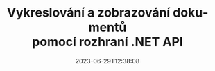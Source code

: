 ---
############################# Static ##########################
layout: "landing"
date: 2023-06-29T12:38:08
draft: false

lang: cs
product: "Viewer"
product_tag: "viewer"
platform: ".NET"
platform_tag: "net"

############################# Drop-down ############################
supported_platforms:
  items:
    # supported_platforms loop
    - title: ".NET"
      tag: "net"
    # supported_platforms loop
    - title: "Java"
      tag: "java"
    # supported_platforms loop
    - title: "Node.js"
      tag: "nodejs-java" 

############################# Head ############################
head_title: ".NET API prohlížeče dokumentů, render PDF Word Excel Obrázek HTML Diagram"
head_description: "C# ASP.NET prohlížeč souborů a vykreslovací API. Přidejte prohlížeč PDF, prohlížeč Word, prohlížeč Excel, prohlížeč obrázků, prohlížeč HTML a funkce prohlížeče e-mailů v aplikacích .NET."

############################# Header ##########################
title: "Vykreslování a zobrazování dokumentů<br>pomocí rozhraní .NET API"
description: "Výkonné rozhraní Viewer API pro vykreslování více než 180 formátů dokumentů do PDF, HTML a obrázků s všestrannými možnostmi konfigurace."
words:
  for: "for"

actions:
  main: "NuGet ke stažení zdarma"
  main_link: "https://www.nuget.org/packages/GroupDocs.Viewer"
  alt: "Licencování"
  alt_link: "https://purchase.groupdocs.com/pricing/viewer/net"
  title: "Jste připraveni začít?"
  description: "Vyzkoušejte funkce GroupDocs.Viewer zdarma nebo si vyžádejte licenci"

release:
  title: "Vydána verze {0}"
  notes: "Podívejte se, co je nového"
  downloads: "Stahování"
  link: "https://releases.groupdocs.com/viewer/net/release-notes/latest/"

code:
  title: "Vykreslování souborů PDF v C#"
  more: "Další příklady"
  more_link: "https://github.com/groupdocs-viewer/GroupDocs.Viewer-for-.NET"
  install: "dotnet add package GroupDocs.Viewer"
  content: |
    ```csharp {style=abap}   
    // Načtěte zdrojový soubor PDF
    using (var viewer = new Viewer("resume.pdf"))
    {
        // Nastavte výstupní možnosti HTML
        var viewOptions = 
        HtmlViewOptions.ForEmbeddedResources("page{0}.html");
        
        // Renderujte PDF do HTML s vloženými zdroji        
        viewer.View(viewOptions);
    }
    ```

############################# Overview ############################
overview:
  enable: true
  title: "GroupDocs.Viewer na první pohled"
  description: "API pro vykreslování, zobrazení, převod dokumentů, snímků, diagramů a mnoha dalších typů dokumentů v aplikacích .NET"
  features:
    # feature loop
    - title: "Prohlížejte dokumenty efektivně a spolehlivě"
      content: "S GroupDocs.Viewer API můžete efektivně vykreslovat dokumenty všech podporovaných formátů do HTML, JPEG, PNG a PDF s flexibilními a výkonnými možnostmi při zachování integrity obsahu a struktury dokumentu. GroupDocs.Viewer podporuje .NET Framework 4.6.2 a .NET 6.0, funguje na platformách Windows a Linux."

    # feature loop
    - title: "Jsou podporovány nejoblíbenější formáty souborů a dokumentů"
      content: "Podporujeme vykreslování více než 180 nejoblíbenějších formátů souborů a dokumentů, které zahrnují Word, Excel, PDF, PowerPoint, rodinu formátů OpenDocument, archivy, rastrové a vektorové obrázky, e-knihy, programovací jazyky a značky a mnoho dalších typů souborů, včetně šifrovaných soubory s ochranou heslem."

    # feature loop
    - title: "Přizpůsobitelný výstup"
      content: "GroupDocs.Viewer umožňuje nejen vykreslovat dokument, ale také řídit, jak přesně, které části dokumentu by měly být vykresleny nebo nyní, jak by měly být vykresleny, a aplikovat různé transformace na vykreslený výstup."

    # feature loop
    - title: "Uživatelské rozhraní pro ASP.NET Core"
      content: "Poskytujeme balíček uživatelského rozhraní s otevřeným zdrojovým kódem pro ASP.NET Core, který lze do vašeho projektu přidat během několika minut. Balíček Viewer.UI obsahuje webové uživatelské rozhraní založené na Angular a poskytuje sadu užitečných rozhraní API a poskytovatelů úložiště dat."

############################# Platforms ############################
platforms:
  enable: true
  title: "Nezávislost na platformě"
  description: "GroupDocs.Viewer for .NET podporuje následující operační systémy, rámce a správce balíčků"
  items:
    # platform loop
    - title: "Amazon"
      image: "amazon"
    # platform loop
    - title: "Docker"
      image: "docker"
    # platform loop
    - title: "Azure"
      image: "azure"
    # platform loop
    - title: "VS Code"
      image: "vs_code"
    # platform loop
    - title: "ReSharper"
      image: "resharper"
    # platform loop
    - title: "macOS"
      image: "finder"
    # platform loop
    - title: "Linux"
      image: "linux"
    # platform loop
    - title: "NuGet"
      image: "nuget"

############################# File formats ############################
formats:
  enable: true
  title: "Podporované formáty souborů"
  description: |
    GroupDocs.Viewer for .NET podporuje operace s následujícími [formáty souborů](https://docs.groupdocs.com/viewer/net/supported-document-formats/).
  groups:
    # group loop
    - color: "green"
      content: |
        ### Microsoft Office, OpenDocument a textové formáty
        * **Word:** DOC, DOCX, DOCM, DOT, DOTX, DOTM, RTF, TXT
        * **Excel:** XLS, XLSX, XLSM, XLSB, XLTM, XLT, XLTM, XLTX
        * **PowerPoint:** PPT, PPTX, PPS, PPSX, PPSM, POT, POTM, POTX, PPTM        
        * **Project:** MPP, MPT, MPX
        * **Outlook:** MSG, EML, EMLX, PST, OST
        * **OneNote:** ONE
        * **OpenDocument:** ODT, OTT, ODS, ODP, OTP, OTS, ODG
        * **Fixed Page Layout:** PDF, TEX, XPS, OXPS
        * **e-Books:** EPUB, MOBI, DjVu
        * **Delimiter-Separated Values:** CSV, TSV
    # group loop
    - color: "blue"
      content: |
        ### Obrázky, grafika a diagramy
        * **Rastrové obrázky:** BMP, GIF, JPG, PNG, TIFF, WebP, DNG, DIB, Jpeg2000 family
        * **Windows Icon:** ICO
        * **Scalable Vector Graphics:** SVG, CDR, CMX, IGS, SVGZ        
        * **Adobe Photoshop:** PSD, PSB        
        * **Stereo Lithography (3D Printing):** STL        
        * **Medical Imaging:** DICOM
        * **Plotter Documents:** PLT, HPG
        * **Autodesk Design Web Formats:** DWF, DWG
        * **AutoCAD Drawing:** DWT, IFC, STL, CF2        
      # group loop
    - color: "red"
      content: |
        ### jiný        
        * **Web:** HTML, MHT, MHTML, XML
        * **Metafile:** WMF, EMF, CGM, EMZ, WMZ
        * **Visio:** VSD, VDX, VSS, VSSX, VSX, VST, VSTX, VTX, VSDX, VDW, VSTM, VSSM, VSDM
        * **Project:** MPP, MPT, MPX
        * **PostScript:** PS, EPS
        * **Archiv:** ZIP, TAR, BZ2, GZ, RAR, RAR5
        * **jiný:** VCF, VCARD, NUMBERS, NSF, OBJ
        * **C/C++/C# Files:** C, CC, C# , CPP, CXX, CS, H, HH, M, MM
        * **Java/JavaScript Files:** JAVA, JS, JSON, PROPERTIES

############################# Features ############################
features:
  enable: true
  title: "Funkce GroupDocs.Viewer"
  description: "Bezproblémově vykreslujte, zobrazujte a převádějte PDF a dokumenty Office"

  items:
    # feature loop
    - icon: "viewhtml"
      title: "Prohlížení dokumentů v HTML"
      content: "Převeďte dokument jakéhokoli typu do HTML dokumentu pomocí CSS a SVG, který lze zobrazit v jakémkoli moderním webovém prohlížeči."

    # feature loop
    - icon: "rasterize"
      title: "Rastrovat dokumenty"
      content: "Rasterizujte jakýkoli podporovaný formát dokumentu na rastrový obrázek s nastavitelným formátem obrázku a kvalitou komprese."

    # feature loop
    - icon: "sourcecode"
      title: "Vykreslování a zvýraznění programovacích kódů"
      content: "Podpora všech oblíbených programovacích, skriptovacích a značkovacích jazyků se schopností analyzovat a zvýraznit jejich syntaxi."

    # feature loop
    - icon: "convertpdf"
      title: "Převést do PDF"
      content: "Dokument libovolného podporovaného formátu lze snadno převést a uložit do PDF s nastavitelnými možnostmi."

    # feature loop
    - icon: "transform"
      title: "Použít transformace"
      content: "Výstupní dokument lze během vykreslování transformovat - stránky lze otáčet a/nebo přeskupovat a na jejich horní stranu lze umístit textový vodoznak."

    # feature loop
    - icon: "adjustment"
      title: "Úprava výstupu HTML"
      content: "Výstupní HTML dokumenty, generované GroupDocs.Viewerem, lze velmi jemně vyladit: je možné ukládat do streamu nebo souboru, s externími nebo vloženými zdroji, zpětnými voláními a tak dále."

    # feature loop
    - icon: "complex"
      title: "Podpora složitých struktur dokumentů"
      content: "GroupDocs.Viewer podporuje nejen jednotlivé dokumenty, ale také soubory, které interně obsahují seznam nebo hierarchickou strukturu dokumentů, jako jsou e-mailové zprávy s přílohami, archivy ZIP s interními soubory ve složkách, vícestránkové obrázky TIFF a tak dále."

    # feature loop
    - icon: "optimization"
      title: "Možnosti optimalizace"
      content: "GroupDocs.Viewer obsahuje nastavitelný subsystém mezipaměti, který může zkrátit dobu načítání pomocí verzí dokumentů uložených v mezipaměti. Také sada různých možností pro různé formáty umožňuje vyloučit některé zbytečné části nebo aspekty dokumentů z vykreslování (fonty, skryté pracovní listy, přílohy e-mailů) pro optimalizaci celkového výkonu"

    # feature loop
    - icon: "passwordprotected"
      title: "Podpora dokumentů chráněných heslem"
      content: "GroupDocs.Viewer umožňuje otevřít zašifrované dokumenty různých typů: PDF, WordProcessing, Spreadsheet, Presentation a další, zadáním hesla v možnostech načítání."

############################# Code samples ############################
code_samples:
  enable: true
  title: "Ukázky kódu"
  description: "Některé případy použití typických operací GroupDocs.Viewer for .NET"
  items:
    # code sample loop
    - title: "Vykreslit DOCX do HTML"
      content: |
        Vlastnosti třídy [HtmlViewOptions](https://reference.groupdocs.com/viewer/net/groupdocs.viewer.options/htmlviewoptions/) vám umožňují řídit proces převodu, více o tom [zde](https://docs.groupdocs.com/viewer/net/rendering-to-html/). Můžete například vložit všechny externí zdroje do výstupního souboru HTML, minimalizovat výstupní soubor a optimalizovat jej pro tisk.
        {{< landing/code title="C#">}}
        ```csharp {style=abap}
        using GroupDocs.Viewer;
        using GroupDocs.Viewer.Options;
        
        // Okamžitý divák
        using (Viewer viewer = new Viewer("resume.docx"))
        {
            // Nastavte výstupní možnosti HTML
            HtmlViewOptions options = HtmlViewOptions.ForEmbeddedResources();
            
            // Renderujte DOCX do HTML s vloženými prostředky
            viewer.View(options);
        }
        ```
        {{< /landing/code >}}
    # code sample loop
    - title: "Export PPTX do PDF"
      content: |
        Vytvořte instanci třídy [PdfViewOptions](https://reference.groupdocs.com/viewer/net/groupdocs.viewer.options/pdfviewoptions/) a předejte ji [Viewer.View](https://reference.groupdocs.com/viewer/net/groupdocs.viewer/viewer/view/#view) pro převod souboru PowerPoint PPTX do formátu PDF. Vlastnosti třídy PdfViewOptions vám umožňují řídit proces převodu. Můžete například chránit výstupní soubor PDF, změnit pořadí jeho stránek a určit kvalitu obrazů dokumentů. Podrobnosti naleznete v [následující sekci dokumentace](https://docs.groupdocs.com/viewer/net/rendering-to-pdf/).
        {{< landing/code title="C#">}}
        ```csharp {style=abap}   
        using GroupDocs.Viewer;
        using GroupDocs.Viewer.Options;
        
        using (var viewer = new Viewer("presentation.pptx"))
        {
            // Nastavte výstupní možnosti PDF       
            var viewOptions = new PdfViewOptions("presentation.pdf");
            
            // Export PPTX do PDF       
            viewer.View(viewOptions);
        }
        ```
        {{< /landing/code >}}
############################# Reviews ############################
# reviews:
# enable: true
# title: "Recenze produktů GroupDocs"
# description: "Neberte nás za slovo. Podívejte se, co o našich API říkají ostatní vývojáři"

# items:
#   # review loop
#   - title: "GroupDocs.Viewer"
#     content: "Vynikající služby a skvělé produkty. Během procesu implementace GroupDocs.Viewer for .NET byli extrémně nápomocní a reagovali, nelze je dostatečně doporučit."
#     author: "Martin Lasarga"
#     company: "Product Manager at Axentria ECM by G.S.I."

#   # review loop
#   - title: "GroupDocs.Viewer"
#     content: "Po implementaci a použití GroupDocs.Viewer pro .NET v projektu to vypadá, že funguje velmi dobře. Testoval jsem se spoustou dokumentů a zatím dobrý. Všechno, co jsem na něj hodil, se pěkně vykresluje a vypadá stejně dobře, jako by to vypadalo v prohlížeči PDF nebo MS Word."
#     author: "Mats Oustad"
#     company: "Senior Consultant/Partner at Novanet AS"
---